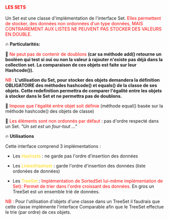 #### <font color=red> LES SETS  </font>

Un Set est une classe d'implémentation de l'interface Set.
<font color=red>Elles permettent de stocker, des données non ordonnées d'un type données,
MAIS CONTRAIREMENT AUX LISTES NE PEUVENT PAS STOCKER DES VALEURS EN DOUBLE.</font>

🔥 <b>Particularités:</b>

🚀 <font color=red>Ne peut pas de contenir de doublons </font> <b>(car sa méthode add() retourne un booléen qui test si oui ou non la valeur à
rajouter n'existe pas déjà dans la collection set. La comparaison de ces objets est faite sur leur Hashcode()).</b>

<font color=red>NB :</font><b> L'utilisation du Set, pour stocker des objets demandera la définition OBLIGATOIRE des 
méthodes hashcode() et equals() de la classe de ses objets. Cette redefinition permettra de comparer l'égalité entre 
les objets à stocker dans le Set et ne permettra pas de doublons.</b>

🚀 <font color=red>Impose que l'égalité entre objet soit définie</font> (méthode equal() basée sur la méthode hashcode() des objets de classe) 
 
🚀 <font color=red>Les éléments sont non ordonnés par défaut </font> : pas d'ordre respecté dans un Set. <i>"Un set est un four-tout ..."</i>
	
🔥 <b> Utilisations</b>

Cette interface comprend 3 implémentations : 

* Les <font color=gold>Hashsets </font> : ne garde pas l'ordre d'insertion des données  


* Les <font color=gold>LinkedHashset </font> : garde l'ordre d'insertion des données (liste ordonées de données)


* Les <font color=gold> TreeSet </font> : <font color=red> Implémentation de SortedSet lui-même implémentation de Set): 
Permet de trier dans l'ordre croissant des données.</font> 
En gros un TreeSet est un ensemble trié de données. 


<font color=red>NB :</font> Pour l'utilisation d'objets d'une classe dans un TreeSet il faudrais
que cette classe implémente l'interface Comparable<T> afin que le TreeSet effectue le trie (par ordre) de ces objets.   


     